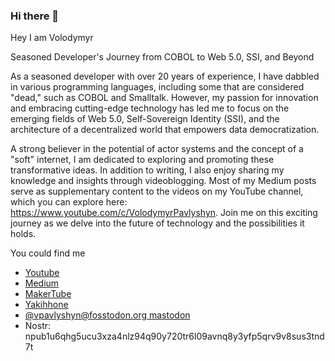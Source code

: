### Hi there 👋

<!--
**Volland/Volland** is a ✨ _special_ ✨ repository because its `README.md` (this file) appears on your GitHub profile.

Here are some ideas to get you started:

- 🔭 I’m currently working on ...
- 🌱 I’m currently learning ...
- 👯 I’m looking to collaborate on ...
- 🤔 I’m looking for help with ...
- 💬 Ask me about ...
- 📫 How to reach me: ...
- 😄 Pronouns: ...
- ⚡ Fun fact: ...
-->
Hey I am Volodymyr 

Seasoned Developer's Journey from COBOL to Web 5.0, SSI, and Beyond


 As a seasoned developer with over 20 years of experience, I have dabbled in various programming languages, including some that are considered "dead," such as COBOL and Smalltalk. However, my passion for innovation and embracing cutting-edge technology has led me to focus on the emerging fields of Web 5.0, Self-Sovereign Identity (SSI), and the architecture of a decentralized world that empowers data democratization.


A strong believer in the potential of actor systems and the concept of a "soft" internet, I am dedicated to exploring and promoting these transformative ideas. In addition to writing, I also enjoy sharing my knowledge and insights through videoblogging. Most of my Medium posts serve as supplementary content to the videos on my YouTube channel, which you can explore here: https://www.youtube.com/c/VolodymyrPavlyshyn. 
Join me on this exciting journey as we delve into the future of technology and the possibilities it holds.

You could find me 
- [Youtube](https://www.youtube.com/c/VolodymyrPavlyshyn)
- [Medium](https://medium.com/@volodymyrpavlyshyn)
- [MakerTube](https://makertube.net/c/ssiteatalks/videos)
- [Yakihhone](https://yakihonne.com/users/nprofile1qqswdqt52wvwgnpw6el3z6szhj09843a0hj7kfsrjgjys6qpkzkrcwgpr3mhxue69uhkummnw3ez6vp39eukz6mfdphkumn99e3k7mgpr3mhxue69uhkummnw3ez6vpj9eukz6mfdphkumn99e3k7mgpremhxue69uhkummnw3ez6vpn9ejx7unpveskxar0wfujummjvuq3gamnwvaz7tmjv4kxz7fwv3sk6atn9e5k7qg7waehxw309ahx7um5wgknqv3wv3hhyctxv93hgmmj0yhx7un8uyjmtl)
- [@vpavlyshyn@fosstodon.org mastodon](https://fosstodon.org/deck/@vpavlyshyn)
- Nostr: npub1u6qhg5ucu3xza4nlz94q90y720tr6l09avnq8y3yfp5qrv9v8sus3tnd7t





